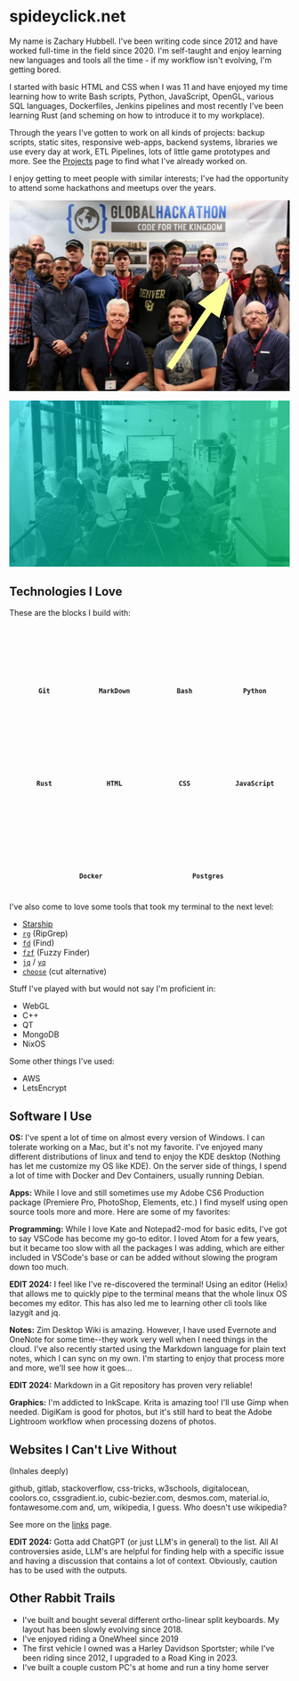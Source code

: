 <style>
:root {
	--badge-top: var(--theme-main);
	--badge-bottom: var(--background-up-2);
}
@media (prefers-color-scheme: dark) {
	:root {
		--badge-top: var(--background-up-2);
		--badge-bottom: var(--theme-main);
	}
}
.logo_badges ul {
	display: flex;
	flex-wrap: wrap;
	gap: 1rem;
	padding: 0;
	justify-content: space-evenly;
}
.logo_badges li {
	background: linear-gradient(
		180deg,
		var(--badge-top) 0%,
		var(--badge-top) 70%,
		var(--badge-bottom) 70%,
		var(--badge-bottom) 100%)
	;
	border-radius: 50% 50% 50% 50% / 15% 15% 15% 15%;
	box-shadow: var(--material-shadow);
	color: var(--badge-top);
	display: flex;
	flex-direction: column;
	font-weight: 400;
	height: 100px;
	list-style: none;
	overflow: hidden;
	padding: 25px 5px;
	position: relative;
	text-align: center;
	width: 85px;
	font-family: 'JetBrains Mono', monospace;
	font-size: smaller;
	font-weight: bold;
}
.logo_badges i {
	color: var(--badge-bottom);
	font-size: 60px;
	text-align: center;
	margin-bottom: 43px;
	height: 47px;
	top: 36px;
	left: 0;
}
</style>
# spideyclick.net

My name is Zachary Hubbell. I've been writing code since 2012 and have worked full-time in the field since 2020. I'm self-taught and enjoy learning new languages and tools all the time - if my workflow isn't evolving, I'm getting bored.

I started with basic HTML and CSS when I was 11 and have enjoyed my time learning how to write Bash scripts, Python, JavaScript, OpenGL, various SQL languages, Dockerfiles, Jenkins pipelines and most recently I've been learning Rust (and scheming on how to introduce it to my workplace).

Through the years I've gotten to work on all kinds of projects: backup scripts, static sites, responsive web-apps, backend systems, libraries we use every day at work, ETL Pipelines, lots of little game prototypes and more. See the [Projects](/projects) page to find what I've already worked on.

I enjoy getting to meet people with similar interests; I've had the opportunity to attend some hackathons and meetups over the years.

![Code For The Kingdom (C4TK) 2016 winners](img/c4tk-hackathon-2016.jpg)

![Pueblo Maker Club](img/maker-club.jpg)

## Technologies I Love

<div class="logo_badges">

These are the blocks I build with:

- <i class="fab fa-git-alt" aria-hidden="true"></i>Git
- <i class="fab fa-markdown" aria-hidden="true"></i>MarkDown
- <i class="fas fa-terminal" style="font-size:50px;" aria-hidden="true"></i>Bash
- <i class="fab fa-python" aria-hidden="true"></i>Python
- <i class="fab fa-rust" aria-hidden="true"></i>Rust
- <i class="fab fa-html5" aria-hidden="true"></i>HTML
- <i class="fab fa-css3-alt" aria-hidden="true"></i>CSS
- <i class="fab fa-js" aria-hidden="true"></i>JavaScript
- <i class="fab fa-docker" aria-hidden="true"></i>Docker
- <i class="fa fa-database" aria-hidden="true"></i>Postgres

</div>

I've also come to love some tools that took my terminal to the next level:

- [Starship](https://starship.rs/)
- [`rg`](https://github.com/BurntSushi/ripgrep) (RipGrep)
- [`fd`](https://github.com/sharkdp/fd) (Find)
- [`fzf`](https://github.com/junegunn/fzf) (Fuzzy Finder)
- [`jq`](https://github.com/jqlang/jq) / [`yq`](https://github.com/mikefarah/yq)
- [`choose`](https://github.com/theryangeary/choose) (cut alternative)

Stuff I've played with but would not say I'm proficient in:

- WebGL
- C++
- QT
- MongoDB
- NixOS

Some other things I've used:

- AWS
- LetsEncrypt

## Software I Use

**OS:** I've spent a lot of time on almost every version of Windows. I can tolerate working on a Mac, but it's not my favorite. I've enjoyed many different distributions of linux and tend to enjoy the KDE desktop (Nothing has let me customize my OS like KDE). On the server side of things, I spend a lot of time with Docker and Dev Containers, usually running Debian.

**Apps:** While I love and still sometimes use my Adobe CS6 Production package (Premiere Pro, PhotoShop, Elements, etc.) I find myself using open source tools more and more. Here are some of my favorites:

**Programming:** While I love Kate and Notepad2-mod for basic edits, I've got to say VSCode has become my go-to editor. I loved Atom for a few years, but it became too slow with all the packages I was adding, which are either included in VSCode's base or can be added without slowing the program down too much.

**EDIT 2024:** I feel like I've re-discovered the terminal! Using an editor (Helix) that allows me to quickly pipe to the terminal means that the whole linux OS becomes my editor. This has also led me to learning other cli tools like lazygit and jq.

**Notes:** Zim Desktop Wiki is amazing. However, I have used Evernote and OneNote for some time\--they work very well when I need things in the cloud. I've also recently started using the Markdown language for plain text notes, which I can sync on my own. I'm starting to enjoy that process more and more, we'll see how it goes\...

**EDIT 2024:** Markdown in a Git repository has proven very reliable!

**Graphics:** I'm addicted to InkScape. Krita is amazing too! I'll use Gimp when needed. DigiKam is good for photos, but it's still hard to beat the Adobe Lightroom workflow when processing dozens of photos.

## Websites I Can't Live Without

(Inhales deeply)

github, gitlab, stackoverflow, css-tricks, w3schools, digitalocean, coolors.co, cssgradient.io, cubic-bezier.com, desmos.com, material.io, fontawesome.com and, um, wikipedia, I guess. Who doesn't use wikipedia?

See more on the [links](/links) page.

**EDIT 2024:** Gotta add ChatGPT (or just LLM's in general) to the list. All AI controversies aside, LLM's are helpful for finding help with a specific issue and having a discussion that contains a lot of context. Obviously, caution has to be used with the outputs.

## Other Rabbit Trails

- I've built and bought several different ortho-linear split keyboards. My layout has been slowly evolving since 2018.
- I've enjoyed riding a OneWheel since 2019
- The first vehicle I owned was a Harley Davidson Sportster; while I've been riding since 2012, I upgraded to a Road King in 2023.
- I've built a couple custom PC's at home and run a tiny home server
